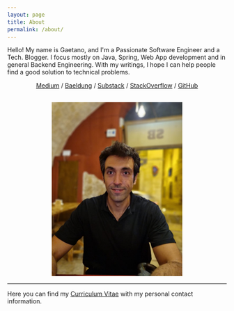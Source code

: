 ```yaml
---
layout: page
title: About
permalink: /about/
---
```


Hello!
My name is Gaetano, and I'm a Passionate Software Engineer and a Tech. Blogger. 
I focus mostly on Java, Spring, Web App development and in general Backend Engineering.
With my writings, I hope I can help people find a good solution to technical problems.

<div align="center" style="margin-bottom: 30px">
<a href="https://gae-piaz.medium.com/">Medium</a> / 
<a href="https://www.baeldung.com/author/gaetanopiazzolla">Baeldung</a> / 
<a href="https://substack.com/profile/73392149-gaetano-piazzolla">Substack</a> / 
<a href="https://stackoverflow.com/users/2768318/gaetano-piazzolla">StackOverflow</a> / 
<a href="https://github.com/GaetanoPiazzolla/">GitHub</a>
</div>

<div align="center">
<img src="/assets/About.jpg" style="content-visibility:auto"
alt="Thats me"
loading="lazy" width="300px"
decoding="async">
</div>



---

Here you can find my [Curriculum Vitae](/assets/CV_2025.pdf) with my personal contact information.



